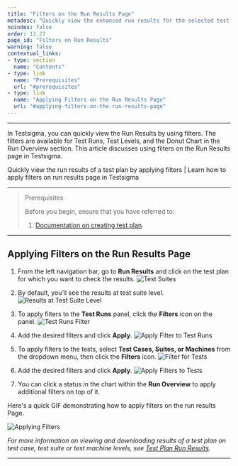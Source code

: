 ```yaml
---
title: "Filters on the Run Results Page"
metadesc: "Quickly view the enhanced run results for the selected test plan by applying filters | Learn how to apply filters on run results page in Testsigma"
noindex: false
order: 13.27
page_id: "Filters on Run Results"
warning: false
contextual_links:
- type: section
  name: "Contents"
- type: link
  name: "Prerequisites"
  url: "#prerequisites"
- type: link
  name: "Applying Filters on the Run Results Page"
  url: "#applying-filters-on-the-run-results-page"
---
```


---

In Testsigma, you can quickly view the Run Results by using filters. The filters are available for Test Runs, Test Levels, and the Donut Chart in the Run Overview section. This article discusses using filters on the Run Results page in Testsigma.

Quickly view the run results of a test plan by applying filters | Learn how to apply filters on run results page in Testsigma

---

> <p id="prerequisites">Prerequisites</p>
>
> Before you begin, ensure that you have referred to:
> 1. [Documentation on creating test plan](https://testsigma.com/docs/test-management/test-plans/overview/).


---

## **Applying Filters on the Run Results Page**

1. From the left navigation bar, go to **Run Results** and click on the test plan for which you want to check the results.
   ![Test Suites](https://s3.amazonaws.com/static-docs.testsigma.com/new_images/projects/applications/Run_Results_Test_Suites.png)

2. By default, you’ll see the results at test suite level. 
   ![Results at Test Suite Level](https://s3.amazonaws.com/static-docs.testsigma.com/new_images/projects/applications/Run_Results_Default_Page.png)

3. To apply filters to the **Test Runs** panel, click the **Filters** icon on the panel.
   ![Test Runs Filter](https://s3.amazonaws.com/static-docs.testsigma.com/new_images/projects/applications/Test_Runs_Filter.png)
 
4. Add the desired filters and click **Apply**.
   ![Apply Filter to Test Runs](https://s3.amazonaws.com/static-docs.testsigma.com/new_images/projects/applications/Apply_Test_Runs_Filter.png)

5. To apply filters to the tests, select **Test Cases, Suites, or Machines** from the dropdown menu, then click the **Filters** icon.
   ![Filter for Tests](https://s3.amazonaws.com/static-docs.testsigma.com/new_images/projects/applications/Tests_Filters_On_Run_Results.png)

6. Add the desired filters and click **Apply**.
   ![Apply Filters to Tests](https://s3.amazonaws.com/static-docs.testsigma.com/new_images/projects/applications/Apply_Filters_To_Tests.png)

7. You can click a status in the chart within the **Run Overview** to apply additional filters on top of it.


Here's a quick GIF demonstrating how to apply filters on the run results Page.

   ![Applying Filters](https://s3.amazonaws.com/static-docs.testsigma.com/new_images/projects/applications/Filters_On_RunResults.gif)

*For more information on viewing and downloading results of a test plan on test case, test suite or test machine levels, see [Test Plan Run Results](https://testsigma.com/docs/reports/runs/drill-down-reports/).*



---